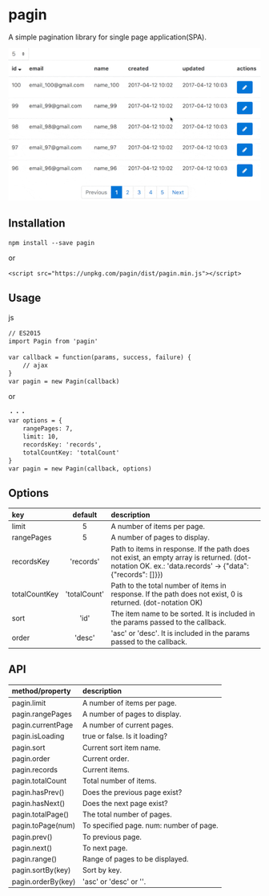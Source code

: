 # pagin

A simple pagination library for single page application(SPA).

![demo](./assets/demo.gif)

## Installation

```
npm install --save pagin
```

or

```
<script src="https://unpkg.com/pagin/dist/pagin.min.js"></script>
```

## Usage

js
```
// ES2015
import Pagin from 'pagin'

var callback = function(params, success, failure) {
    // ajax
}
var pagin = new Pagin(callback)
```

or

```
・・・
var options = {
    rangePages: 7,
    limit: 10,
    recordsKey: 'records',
    totalCountKey: 'totalCount'
}
var pagin = new Pagin(callback, options)
```

## Options

| key           |   default    | description                                                                                                                                                   |
|:--------------|:------------:|:--------------------------------------------------------------------------------------------------------------------------------------------------------------|
| limit         |      5       | A number of items per page.                                                                                                                                   |
| rangePages    |      5       | A number of pages to display.                                                                                                                                 |
| recordsKey    |  'records'   | Path to items in response. If the path does not exist, an empty array is returned. (dot-notation OK. ex.: 'data.records' -> {"data": {"records": [<items>]}}) |
| totalCountKey | 'totalCount' | Path to the total number of items in response. If the path does not exist, 0 is returned. (dot-notation OK)                                                   |
| sort          |     'id'     | The item name to be sorted. It is included in the params passed to the callback.                                                                              |
| order         |    'desc'    | 'asc' or 'desc'. It is included in the params passed to the callback.                                                                                         |

## API

| method/property    | description                             |
|:-------------------|:----------------------------------------|
| pagin.limit        | A number of items per page.             |
| pagin.rangePages   | A number of pages to display.           |
| pagin.currentPage  | A number of current pages.              |
| pagin.isLoading    | true or false. Is it loading?           |
| pagin.sort         | Current sort item name.                 |
| pagin.order        | Current order.                          |
| pagin.records      | Current items.                          |
| pagin.totalCount   | Total number of items.                  |
| pagin.hasPrev()    | Does the previous page exist?           |
| pagin.hasNext()    | Does the next page exist?               |
| pagin.totalPage()  | The total number of pages.              |
| pagin.toPage(num)  | To specified page. num: number of page. |
| pagin.prev()       | To previous page.                       |
| pagin.next()       | To next page.                           |
| pagin.range()      | Range of pages to be displayed.         |
| pagin.sortBy(key)  | Sort by key.                            |
| pagin.orderBy(key) | 'asc' or 'desc' or ''.                  |

